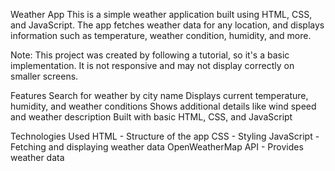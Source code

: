Weather App
This is a simple weather application built using HTML, CSS, and JavaScript. 
The app fetches weather data for any location, and displays information such as temperature, weather condition, humidity, and more.

Note: This project was created by following a tutorial, so it's a basic implementation. It is not responsive and may not display correctly on smaller screens.

Features
Search for weather by city name
Displays current temperature, humidity, and weather conditions
Shows additional details like wind speed and weather description
Built with basic HTML, CSS, and JavaScript

Technologies Used
HTML - Structure of the app
CSS - Styling
JavaScript - Fetching and displaying weather data
OpenWeatherMap API - Provides weather data

